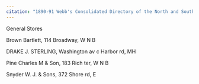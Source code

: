 ```yaml
---
citation: "1890-91 Webb's Consolidated Directory of the North and South Shores Staten Island, p388, ancestry.com."
---
```

General Stores

Brown Bartlett, 114 Broadway, W N B

DRAKE J. STERLING, Washington av c Harbor rd, MH

Pine Charles M & Son, 183 Rich ter, W N B

Snyder W. J. & Sons, 372 Shore rd, E
